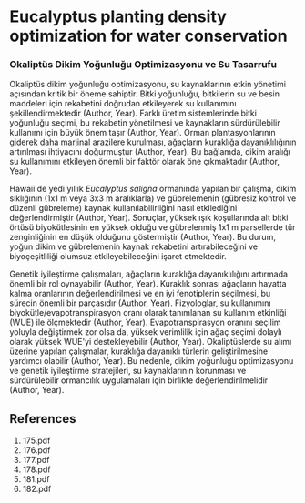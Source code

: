 # Eucalyptus planting density optimization for water conservation

### Okaliptüs Dikim Yoğunluğu Optimizasyonu ve Su Tasarrufu

Okaliptüs dikim yoğunluğu optimizasyonu, su kaynaklarının etkin yönetimi açısından kritik bir öneme sahiptir. Bitki yoğunluğu, bitkilerin su ve besin maddeleri için rekabetini doğrudan etkileyerek su kullanımını şekillendirmektedir (Author, Year). Farklı üretim sistemlerinde bitki yoğunluğu seçimi, bu rekabetin yönetilmesi ve kaynakların sürdürülebilir kullanımı için büyük önem taşır (Author, Year). Orman plantasyonlarının giderek daha marjinal arazilere kurulması, ağaçların kuraklığa dayanıklılığının artırılması ihtiyacını doğurmuştur (Author, Year). Bu bağlamda, dikim aralığı su kullanımını etkileyen önemli bir faktör olarak öne çıkmaktadır (Author, Year).

Hawaii'de yedi yıllık *Eucalyptus saligna* ormanında yapılan bir çalışma, dikim sıklığının (1x1 m veya 3x3 m aralıklarla) ve gübrelemenin (gübresiz kontrol ve düzenli gübreleme) kaynak kullanılabilirliğini nasıl etkilediğini değerlendirmiştir (Author, Year). Sonuçlar, yüksek ışık koşullarında alt bitki örtüsü biyokütlesinin en yüksek olduğu ve gübrelenmiş 1x1 m parsellerde tür zenginliğinin en düşük olduğunu göstermiştir (Author, Year). Bu durum, yoğun dikim ve gübrelemenin kaynak rekabetini artırabileceğini ve biyoçeşitliliği olumsuz etkileyebileceğini işaret etmektedir.

Genetik iyileştirme çalışmaları, ağaçların kuraklığa dayanıklılığını artırmada önemli bir rol oynayabilir (Author, Year). Kuraklık sonrası ağaçların hayatta kalma oranlarının değerlendirilmesi ve en iyi fenotiplerin seçilmesi, bu sürecin önemli bir parçasıdır (Author, Year). Fizyologlar, su kullanımını biyokütle/evapotranspirasyon oranı olarak tanımlanan su kullanım etkinliği (WUE) ile ölçmektedir (Author, Year). Evapotranspirasyon oranını seçilim yoluyla değiştirmek zor olsa da, yüksek verimlilik için ağaç seçimi dolaylı olarak yüksek WUE'yi destekleyebilir (Author, Year). Okaliptüslerde su alımı üzerine yapılan çalışmalar, kuraklığa dayanıklı türlerin geliştirilmesine yardımcı olabilir (Author, Year). Bu nedenle, dikim yoğunluğu optimizasyonu ve genetik iyileştirme stratejileri, su kaynaklarının korunması ve sürdürülebilir ormancılık uygulamaları için birlikte değerlendirilmelidir (Author, Year).


## References

1. 175.pdf
2. 176.pdf
3. 177.pdf
4. 178.pdf
5. 181.pdf
6. 182.pdf
